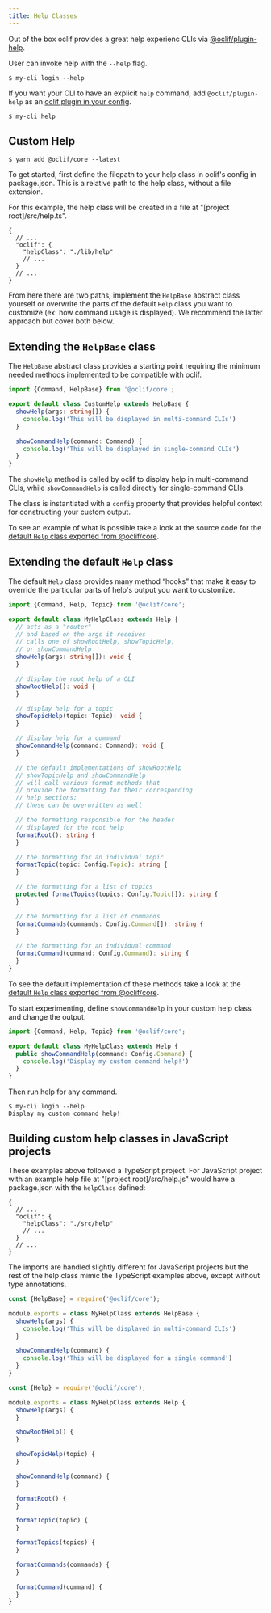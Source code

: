 ```yaml
---
title: Help Classes
---
```


Out of the box oclif provides a great help experienc CLIs via [@oclif/plugin-help](https://github.com/oclif/plugin-help).

User can invoke help with the `--help` flag.

```
$ my-cli login --help
```

If you want your CLI to have an explicit `help` command, add `@oclif/plugin-help` as an [oclif plugin in your config](./plugins.md).

```
$ my-cli help
```

## Custom Help

```
$ yarn add @oclif/core --latest
```

To get started, first define the filepath to your help class in oclif's config in package.json. This is a relative path to the help class, without a file extension.

For this example, the help class will be created in a file at "[project root]/src/help.ts".

```
{
  // ...
  "oclif": {
    "helpClass": "./lib/help"
    // ...
  }
  // ...
}
```

From here there are two paths, implement the `HelpBase` abstract class yourself or overwrite the parts of the default `Help` class you want to customize (ex: how command usage is displayed). We recommend the latter approach but cover both below.


## Extending the `HelpBase` class

The `HelpBase` abstract class provides a starting point requiring the minimum needed methods implemented to be compatible with oclif.

```TypeScript
import {Command, HelpBase} from '@oclif/core';

export default class CustomHelp extends HelpBase {
  showHelp(args: string[]) {
    console.log('This will be displayed in multi-command CLIs')
  }

  showCommandHelp(command: Command) {
    console.log('This will be displayed in single-command CLIs')
  }
}
```

The `showHelp` method is called by oclif to display help in multi-command CLIs, while `showCommandHelp` is called directly for single-command CLIs.

The class is instantiated with a `config` property that provides helpful context for constructing your custom output.

To see an example of what is possible take a look at the source code for the [default `Help` class exported from @oclif/core](https://github.com/oclif/core/blob/main/src/help/index.ts).


## Extending the default `Help` class

The default `Help` class provides many method “hooks” that make it easy to override the particular parts of help's output you want to customize.

```TypeScript
import {Command, Help, Topic} from '@oclif/core';

export default class MyHelpClass extends Help {
  // acts as a "router"
  // and based on the args it receives
  // calls one of showRootHelp, showTopicHelp,
  // or showCommandHelp
  showHelp(args: string[]): void {
  }

  // display the root help of a CLI
  showRootHelp(): void {
  }

  // display help for a topic
  showTopicHelp(topic: Topic): void {
  }

  // display help for a command
  showCommandHelp(command: Command): void {
  }

  // the default implementations of showRootHelp
  // showTopicHelp and showCommandHelp
  // will call various format methods that
  // provide the formatting for their corresponding
  // help sections;
  // these can be overwritten as well

  // the formatting responsible for the header
  // displayed for the root help
  formatRoot(): string {
  }

  // the formatting for an individual topic
  formatTopic(topic: Config.Topic): string {
  }

  // the formatting for a list of topics
  protected formatTopics(topics: Config.Topic[]): string {
  }

  // the formatting for a list of commands
  formatCommands(commands: Config.Command[]): string {
  }

  // the formatting for an individual command
  formatCommand(command: Config.Command): string {
  }
}
```

To see the default implementation of these methods take a look at the [default `Help` class exported from @oclif/core](https://github.com/oclif/core/blob/main/src/help/index.ts).

To start experimenting, define `showCommandHelp` in your custom help class and change the output.


```TypeScript
import {Command, Help, Topic} from '@oclif/core';

export default class MyHelpClass extends Help {
  public showCommandHelp(command: Config.Command) {
    console.log('Display my custom command help!')
  }
}
```

Then run help for any command.

```
$ my-cli login --help
Display my custom command help!
```


## Building custom help classes in JavaScript projects

These examples above followed a TypeScript project. For  JavaScript project with an example help file at "[project root]/src/help.js" would have a package.json with the `helpClass` defined:

```
{
  // ...
  "oclif": {
    "helpClass": "./src/help"
    // ...
  }
  // ...
}
```

The imports are handled slightly different for JavaScript projects but the rest of the help class mimic the TypeScript examples above, except without type annotations.

```js
const {HelpBase} = require('@oclif/core');

module.exports = class MyHelpClass extends HelpBase {
  showHelp(args) {
    console.log('This will be displayed in multi-command CLIs')
  }

  showCommandHelp(command) {
    console.log('This will be displayed for a single command')
  }
}
```

```js
const {Help} = require('@oclif/core');

module.exports = class MyHelpClass extends Help {
  showHelp(args) {
  }

  showRootHelp() {
  }

  showTopicHelp(topic) {
  }

  showCommandHelp(command) {
  }

  formatRoot() {
  }

  formatTopic(topic) {
  }

  formatTopics(topics) {
  }

  formatCommands(commands) {
  }

  formatCommand(command) {
  }
}
```
